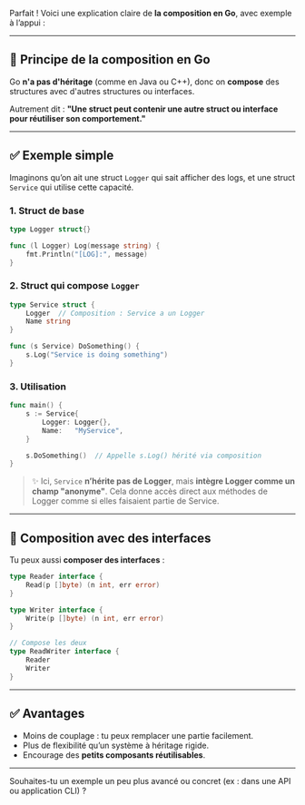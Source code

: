 Parfait ! Voici une explication claire de **la composition en Go**, avec exemple à l’appui :

---

## 🔧 Principe de la composition en Go

Go **n'a pas d'héritage** (comme en Java ou C++), donc on **compose** des structures avec d'autres structures ou interfaces.

Autrement dit :
**"Une struct peut contenir une autre struct ou interface pour réutiliser son comportement."**

---

## ✅ Exemple simple

Imaginons qu’on ait une struct `Logger` qui sait afficher des logs, et une struct `Service` qui utilise cette capacité.

### 1. Struct de base

```go
type Logger struct{}

func (l Logger) Log(message string) {
    fmt.Println("[LOG]:", message)
}
```

### 2. Struct qui compose `Logger`

```go
type Service struct {
    Logger  // Composition : Service a un Logger
    Name string
}

func (s Service) DoSomething() {
    s.Log("Service is doing something")
}
```

### 3. Utilisation

```go
func main() {
    s := Service{
        Logger: Logger{},
        Name:   "MyService",
    }

    s.DoSomething()  // Appelle s.Log() hérité via composition
}
```

> ✨ Ici, `Service` **n’hérite pas de Logger**, mais **intègre Logger comme un champ "anonyme"**. Cela donne accès direct aux méthodes de Logger comme si elles faisaient partie de Service.

---

## 🔁 Composition avec des interfaces

Tu peux aussi **composer des interfaces** :

```go
type Reader interface {
    Read(p []byte) (n int, err error)
}

type Writer interface {
    Write(p []byte) (n int, err error)
}

// Compose les deux
type ReadWriter interface {
    Reader
    Writer
}
```

---

## ✅ Avantages

* Moins de couplage : tu peux remplacer une partie facilement.
* Plus de flexibilité qu’un système à héritage rigide.
* Encourage des **petits composants réutilisables**.

---

Souhaites-tu un exemple un peu plus avancé ou concret (ex : dans une API ou application CLI) ?

